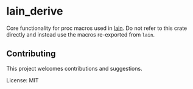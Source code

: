# lain_derive

Core functionality for proc macros used in [lain](https://github.com/AFLplusplus/lain). Do not refer to this crate directly and instead use the macros re-exported from `lain`.

## Contributing

This project welcomes contributions and suggestions.

License: MIT
